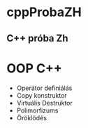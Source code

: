 # cppProbaZH
## C++ próba Zh

# OOP C++

- Operátor definiálás
- Copy konstruktor
- Virtuális Destruktor
- Polimorfizums
- Öröklödés
